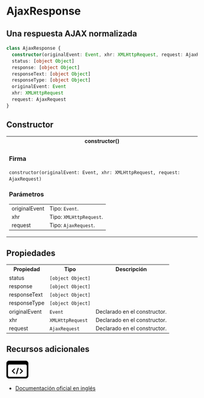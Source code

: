 # AjaxResponse

<h2 class="subtitle">Una respuesta AJAX normalizada</h2>

```typescript
class AjaxResponse {
  constructor(originalEvent: Event, xhr: XMLHttpRequest, request: AjaxRequest)
  status: [object Object]
  response: [object Object]
  responseText: [object Object]
  responseType: [object Object]
  originalEvent: Event
  xhr: XMLHttpRequest
  request: AjaxRequest
}
```

## Constructor

<table>
<tr><th>constructor()</th></tr>
<tr><td>
<h3>Firma</h3>
<code>constructor(originalEvent: Event, xhr: XMLHttpRequest, request: AjaxRequest)</code>

<h3>Parámetros</h3>

<table>
<tr><td>originalEvent</td><td>Tipo: <code>Event</code>.</td></tr>
<tr><td>xhr</td><td>Tipo: <code>XMLHttpRequest</code>.</td></tr>
<tr><td>request</td><td>Tipo: <code>AjaxRequest</code>.</td></tr>
</table>
</td></tr>
</table>

## Propiedades

<table>
<tr><th>Propiedad</th><th>Tipo</th><th>Descripción</th></tr>
<tr><td>status</td><td><code>[object Object]</code></td></tr>
<tr><td>response</td><td><code>[object Object]</code></td></tr>
<tr><td>responseText</td><td><code>[object Object]</code></td></tr>
<tr><td>responseType</td><td><code>[object Object]</code></td></tr>
<tr><td>originalEvent</td><td><code>Event </code></td><td>Declarado en el constructor.</td></tr>
<tr><td>xhr</td><td><code>XMLHttpRequest </code></td><td>Declarado en el constructor.</td></tr>
<tr><td>request</td><td><code>AjaxRequest </code></td><td>Declarado en el constructor.</td></tr>
</table>
 
 ## Recursos adicionales

<a target="_blank" href="https://github.com/ReactiveX/rxjs/blob/6.5.5/src/internal/observable/dom/AjaxObservable.ts#L431-L457">
<img src="assets/icons/source-code.png" alt="Source code">
</a>
</div>

- <a target="_blank" href="https://rxjs.dev/api/ajax/AjaxResponse">Documentación oficial en inglés</a>
